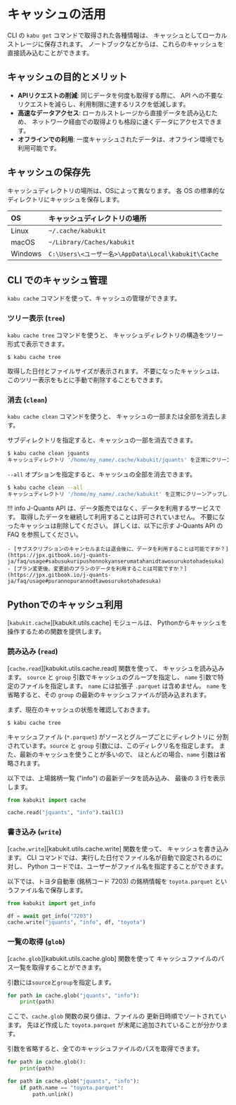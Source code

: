 # キャッシュの活用

CLI の `kabu get` コマンドで取得された各種情報は、
キャッシュとしてローカルストレージに保存されます。
ノートブックなどからは、これらのキャッシュを直接読み込むことができます。

## キャッシュの目的とメリット

- **APIリクエストの削減**: 同じデータを何度も取得する際に、
  API への不要なリクエストを減らし、利用制限に達するリスクを低減します。
- **高速なデータアクセス**: ローカルストレージから直接データを読み込むため、
  ネットワーク経由での取得よりも格段に速くデータにアクセスできます。
- **オフラインでの利用**: 一度キャッシュされたデータは、オフライン環境でも利用可能です。

## キャッシュの保存先

キャッシュディレクトリの場所は、OSによって異なります。
各 OS の標準的なディレクトリにキャッシュを保存します。

| OS      | キャッシュディレクトリの場所                           |
| :------ | :------------------------------------------------ |
| Linux   | `~/.cache/kabukit`                                |
| macOS   | `~/Library/Caches/kabukit`                        |
| Windows | `C:\Users\<ユーザー名>\AppData\Local\kabukit\Cache` |

## CLI でのキャッシュ管理

`kabu cache` コマンドを使って、キャッシュの管理ができます。

### ツリー表示 (`tree`)

`kabu cache tree` コマンドを使うと、
キャッシュディレクトリの構造をツリー形式で表示できます。

```console exec="on" source="console" result="ansi"
$ kabu cache tree
```

取得した日付とファイルサイズが表示されます。
不要になったキャッシュは、このツリー表示をもとに手動で削除することもできます。

### 消去 (`clean`)

`kabu cache clean` コマンドを使うと、
キャッシュの一部または全部を消去します。

サブディレクトリを指定すると、キャッシュの一部を消去できます。

```bash
$ kabu cache clean jquants
キャッシュディレクトリ '/home/my_name/.cache/kabukit/jquants' を正常にクリーンアップしました。
```

`--all` オプションを指定すると、キャッシュの全部を消去できます。

```bash
$ kabu cache clean --all
キャッシュディレクトリ '/home/my_name/.cache/kabukit' を正常にクリーンアップしました。
```

!!! info
    J-Quants API は、データ販売ではなく、データを利用するサービスです。
    取得したデータを継続して利用することは許可されていません。
    不要になったキャッシュは削除してください。
    詳しくは、以下に示す J-Quants API の FAQ を参照してください。

    - [サブスクリプションのキャンセルまたは退会後に、データを利用することは可能ですか？](https://jpx.gitbook.io/j-quants-ja/faq/usage#sabusukuripushonnokyanserumatahanidtawosurukotohadesuka)
    - [プラン変更後、変更前のプランのデータを利用することは可能ですか？](https://jpx.gitbook.io/j-quants-ja/faq/usage#purannopurannodtawosurukotohadesuka)

## Pythonでのキャッシュ利用

[`kabukit.cache`][kabukit.utils.cache] モジュールは、
Pythonからキャッシュを操作するための関数を提供します。

### 読み込み (`read`)

[`cache.read`][kabukit.utils.cache.read] 関数を使って、
キャッシュを読み込みます。
`source` と `group` 引数でキャッシュのグループを指定し、
`name` 引数で特定のファイルを指定します。
`name` には拡張子 `.parquet` は含めません。
`name` を省略すると、その `group` の最新のキャッシュファイルが読み込まれます。

まず、現在のキャッシュの状態を確認しておきます。

```console exec="on" source="console" result="ansi"
$ kabu cache tree
```

キャッシュファイル (`*.parquet`) がソースとグループごとにディレクトリに
分割されています。`source` と `group` 引数には、このディレクリ名を指定します。
また、最新のキャッシュを使うことが多いので、
ほとんどの場合、`name` 引数は省略されます。

以下では、上場銘柄一覧 ("info") の最新データを読み込み、
最後の 3 行を表示します。

```python exec="1" source="material-block"
from kabukit import cache

cache.read("jquants", "info").tail(3)
```

### 書き込み (`write`)

[`cache.write`][kabukit.utils.cache.write] 関数を使って、
キャッシュを書き込みます。
CLI コマンドでは、実行した日付でファイル名が自動で設定されるのに対し、
Python コードでは、ユーザーがファイル名を指定することができます。

以下では、トヨタ自動車 (銘柄コード 7203) の銘柄情報を `toyota.parquet`
というファイル名で保存します。

```python exec="1" source="material-block" result="1"
from kabukit import get_info

df = await get_info("7203")
cache.write("jquants", "info", df, "toyota")
```

### 一覧の取得 (`glob`)

[`cache.glob`][kabukit.utils.cache.glob] 関数を使って
キャッシュファイルのパス一覧を取得することができます。

引数には`source`と`group`を指定します。

```python exec="1" source="material-block" result="1"
for path in cache.glob("jquants", "info"):
    print(path)
```

ここで、`cache.glob` 関数の戻り値は、ファイルの
更新日時順でソートされています。
先ほど作成した `toyota.parquet` が末尾に追加されていることが分かります。

引数を省略すると、全てのキャッシュファイルのパスを取得できます。

```python exec="1" source="material-block" result="1"
for path in cache.glob():
    print(path)
```

```python .md#_
for path in cache.glob("jquants", "info"):
    if path.name == "toyota.parquet":
        path.unlink()
```
